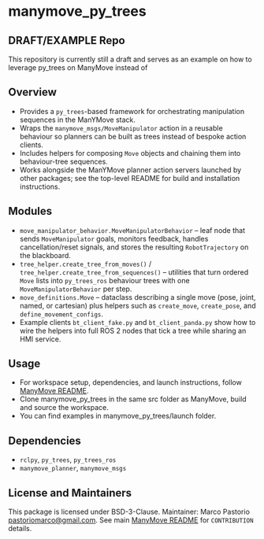 # manymove_py_trees

## DRAFT/EXAMPLE Repo

This repository is currently still a draft and serves as an example on how to leverage py_trees on ManyMove instead of 

## Overview
- Provides a `py_trees`-based framework for orchestrating manipulation sequences in the ManYMove stack.
- Wraps the `manymove_msgs/MoveManipulator` action in a reusable behaviour so planners can be built as trees instead of bespoke action clients.
- Includes helpers for composing `Move` objects and chaining them into behaviour-tree sequences.
- Works alongside the ManYMove planner action servers launched by other packages; see the top-level README for build and installation instructions.

## Modules
- `move_manipulator_behavior.MoveManipulatorBehavior` – leaf node that sends `MoveManipulator` goals, monitors feedback, handles cancellation/reset signals, and stores the resulting `RobotTrajectory` on the blackboard.
- `tree_helper.create_tree_from_moves()` / `tree_helper.create_tree_from_sequences()` – utilities that turn ordered `Move` lists into `py_trees_ros` behaviour trees with one `MoveManipulatorBehavior` per step.
- `move_definitions.Move` – dataclass describing a single move (pose, joint, named, or cartesian) plus helpers such as `create_move`, `create_pose`, and `define_movement_configs`.
- Example clients `bt_client_fake.py` and `bt_client_panda.py` show how to wire the helpers into full ROS 2 nodes that tick a tree while sharing an HMI service.

## Usage
- For workspace setup, dependencies, and launch instructions, follow [ManyMove README](https://github.com/pastoriomarco/manymove/blob/main/README.md).
- Clone manymove_py_trees in the same src folder as ManyMove, build and source the workspace.
- You can find examples in manymove_py_trees/launch folder.

## Dependencies
- `rclpy`, `py_trees`, `py_trees_ros`
- `manymove_planner`, `manymove_msgs`

## License and Maintainers
This package is licensed under BSD-3-Clause. Maintainer: Marco Pastorio <pastoriomarco@gmail.com>.
See main [ManyMove README](../README.md) for `CONTRIBUTION` details.
